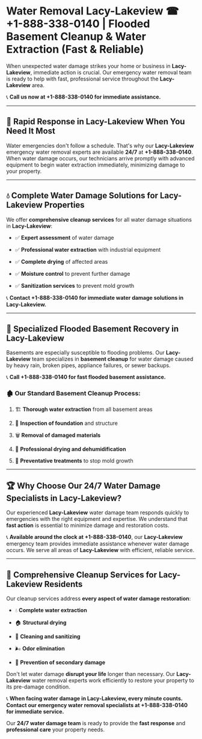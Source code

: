 # Water Removal Lacy-Lakeview ☎ +1-888-338-0140 | Flooded Basement Cleanup & Water Extraction (Fast & Reliable)

When unexpected water damage strikes your home or business in **Lacy-Lakeview**, immediate action is crucial. Our emergency water removal team is ready to help with fast, professional service throughout the **Lacy-Lakeview** area. 

📞 **Call us now at +1-888-338-0140 for immediate assistance.**
---
## 🚀 Rapid Response in Lacy-Lakeview When You Need It Most
Water emergencies don't follow a schedule. That's why our **Lacy-Lakeview** emergency water removal experts are available **24/7** at **+1-888-338-0140**. When water damage occurs, our technicians arrive promptly with advanced equipment to begin water extraction immediately, minimizing damage to your property.
---
## 💧 Complete Water Damage Solutions for Lacy-Lakeview Properties
We offer **comprehensive cleanup services** for all water damage situations in **Lacy-Lakeview**:
- ✅ **Expert assessment** of water damage  
- ✅ **Professional water extraction** with industrial equipment  
- ✅ **Complete drying** of affected areas  
- ✅ **Moisture control** to prevent further damage  
- ✅ **Sanitization services** to prevent mold growth  
📞 **Contact +1-888-338-0140 for immediate water damage solutions in Lacy-Lakeview.**
---
## 🌊 Specialized Flooded Basement Recovery in Lacy-Lakeview
Basements are especially susceptible to flooding problems. Our **Lacy-Lakeview** team specializes in **basement cleanup** for water damage caused by heavy rain, broken pipes, appliance failures, or sewer backups. 
📞 **Call +1-888-338-0140 for fast flooded basement assistance.**
### 🏚️ Our Standard Basement Cleanup Process:
1. 🏗️ **Thorough water extraction** from all basement areas  
2. 🔎 **Inspection of foundation** and structure  
3. 🗑️ **Removal of damaged materials**  
4. 💨 **Professional drying and dehumidification**  
5. 🚫 **Preventative treatments** to stop mold growth  
---
## 🏆 Why Choose Our 24/7 Water Damage Specialists in Lacy-Lakeview?
Our experienced **Lacy-Lakeview** water damage team responds quickly to emergencies with the right equipment and expertise. We understand that **fast action** is essential to minimize damage and restoration costs.
📞 **Available around the clock at +1-888-338-0140**, our **Lacy-Lakeview** emergency team provides immediate assistance whenever water damage occurs. We serve all areas of **Lacy-Lakeview** with efficient, reliable service.
---
## 🧹 Comprehensive Cleanup Services for Lacy-Lakeview Residents
Our cleanup services address **every aspect of water damage restoration**:
- 💧 **Complete water extraction**  
- 🏠 **Structural drying**  
- 🧼 **Cleaning and sanitizing**  
- 🌬️ **Odor elimination**  
- 🚫 **Prevention of secondary damage**  
Don't let water damage **disrupt your life** longer than necessary. Our **Lacy-Lakeview** water removal experts work efficiently to restore your property to its pre-damage condition.
📞 **When facing water damage in Lacy-Lakeview, every minute counts. Contact our emergency water removal specialists at +1-888-338-0140 for immediate service.**
Our **24/7 water damage team** is ready to provide the **fast response** and **professional care** your property needs.
